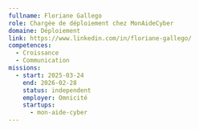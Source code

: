 ```yaml
---
fullname: Floriane Gallego
role: Chargée de déploiement chez MonAideCyber
domaine: Déploiement
link: https://www.linkedin.com/in/floriane-gallego/
competences:
  - Croissance
  - Communication
missions:
  - start: 2025-03-24
    end: 2026-02-28
    status: independent
    employer: Omnicité
    startups:
      - mon-aide-cyber
---
```

 